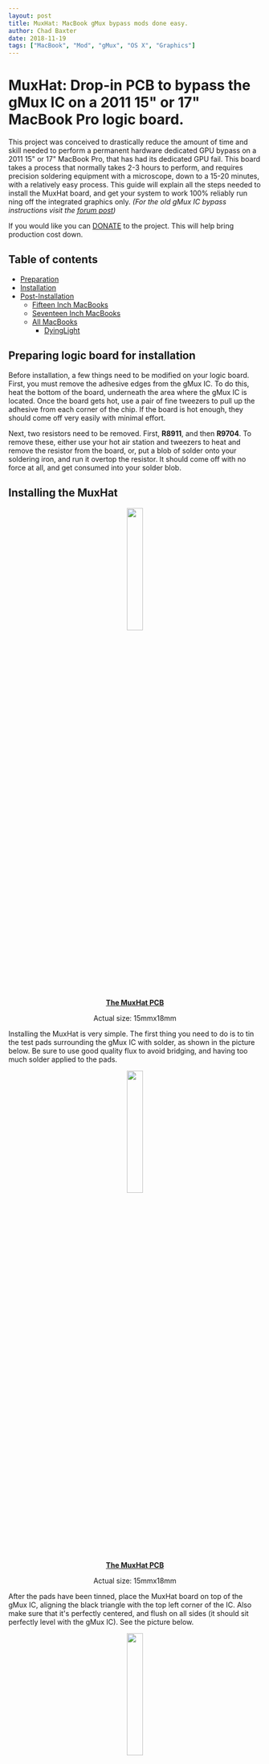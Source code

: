 ```yaml
---
layout: post
title: MuxHat: MacBook gMux bypass mods done easy.
author: Chad Baxter
date: 2018-11-19
tags: ["MacBook", "Mod", "gMux", "OS X", "Graphics"]
---
```


# MuxHat: Drop-in PCB to bypa​﻿​﻿﻿​﻿﻿﻿​​​​﻿​﻿​​﻿﻿﻿﻿​​​​﻿﻿​​​﻿﻿​﻿﻿​﻿﻿﻿​﻿​​﻿​﻿​﻿​​﻿﻿​﻿​﻿​﻿﻿﻿​﻿﻿﻿​﻿​​﻿​﻿﻿﻿﻿​﻿​﻿​​﻿​﻿﻿﻿​​​﻿​﻿​﻿​​ss the gMux IC on a 2011 15" or 17" MacBook Pro logic board.

This project was conceived to drastically reduce the amount of time and skill needed to perform a permanent hardware dedicated GPU bypass on a 20​﻿​﻿﻿​﻿﻿﻿​​​​﻿​﻿​​﻿﻿﻿﻿​​​​﻿﻿​​​﻿﻿​﻿﻿​﻿﻿﻿​﻿​​﻿​﻿​﻿​​﻿﻿​﻿​﻿​﻿﻿﻿​﻿﻿﻿​﻿​​﻿​﻿﻿﻿﻿​﻿​﻿​​﻿​﻿﻿﻿​​​﻿​﻿​﻿​​11 15" or 17" MacBook Pro, that has had its dedicated GPU fail. This board takes a process that normally takes 2-3 hours to perform, and requires precision soldering equipment with a microscope, down to a 15-20 minutes, with a relatively easy process. This guide will explain all the steps needed to install the MuxHat board, and get your system to work 100% reliably run​﻿​﻿﻿​﻿﻿﻿​​​​﻿​﻿​​﻿﻿﻿﻿​​​​﻿﻿​​​﻿﻿​﻿﻿​﻿﻿﻿​﻿​​﻿​﻿​﻿​​﻿﻿​﻿​﻿​﻿﻿﻿​﻿﻿﻿​﻿​​﻿​﻿﻿﻿﻿​﻿​﻿​​﻿​﻿﻿﻿​​​﻿​﻿​﻿​​ning off the integrated graphics only. *(For the old gMux IC bypass instructions visit the [forum post](https://cpcde.page.link/isR1))*

If you would like you can [DONATE](https://cpcde.page.link/FJXh) to the project. This will help bring production cost down.

## Table of contents
- [Preparation](#prep)
- [Installation](#install)
- [Post-Installation](#post_install)
  - [Fifteen Inch MacBooks](#15in)
  - [Seventeen Inch MacBooks](#17in)
  - [All MacBooks](#both)
    - [DyingLight](#dying_light)

## Preparing logic board for i​﻿​﻿﻿​﻿﻿﻿​​​​﻿​﻿​​﻿﻿﻿﻿​​​​﻿﻿​​​﻿﻿​﻿﻿​﻿﻿﻿​﻿​​﻿​﻿​﻿​​﻿﻿​﻿​﻿​﻿﻿﻿​﻿﻿﻿​﻿​​﻿​﻿﻿﻿﻿​﻿​﻿​​﻿​﻿﻿﻿​​​﻿​﻿​﻿​​nstallation<a name="prep"></a>

Before installation, a few things need to be modified on your logic board. First, you must remove the adhesive edges from the gMux IC. To do this, heat the bottom of the board, underneath the area where the gMux IC is located. Once the board gets hot, use a pair of fine tweezers to pul​﻿​﻿﻿​﻿﻿﻿​​​​﻿​﻿​​﻿﻿﻿﻿​​​​﻿﻿​​​﻿﻿​﻿﻿​﻿﻿﻿​﻿​​﻿​﻿​﻿​​﻿﻿​﻿​﻿​﻿﻿﻿​﻿﻿﻿​﻿​​﻿​﻿﻿﻿﻿​﻿​﻿​​﻿​﻿﻿﻿​​​﻿​﻿​﻿​​l up the adhesive from each corner of the chip. If the board is hot enough, they should come off very easily with minimal effort.

Next, two resistors need to be removed. First, **R8911**, and then **R9704**. To remove these, either use your hot air station and tweezers to heat and remove the resistor from the board, or, put a blob of solder onto your soldering iron, and run it overtop the re​﻿​﻿﻿​﻿﻿﻿​​​​﻿​﻿​​﻿﻿﻿﻿​​​​﻿﻿​​​﻿﻿​﻿﻿​﻿﻿﻿​﻿​​﻿​﻿​﻿​​﻿﻿​﻿​﻿​﻿﻿﻿​﻿﻿﻿​﻿​​﻿​﻿﻿﻿﻿​﻿​﻿​​﻿​﻿﻿﻿​​​﻿​﻿​﻿​​sistor. It should come off with no force at all, and get consumed into your solder blob.

## Installing ​﻿​﻿﻿​﻿﻿﻿​​​​﻿​﻿​​﻿﻿﻿﻿​​​​﻿﻿​​​﻿﻿​﻿﻿​﻿﻿﻿​﻿​​﻿​﻿​﻿​​﻿﻿​﻿​﻿​﻿﻿﻿​﻿﻿﻿​﻿​​﻿​﻿﻿﻿﻿​﻿​﻿​​﻿​﻿﻿﻿​​​﻿​﻿​﻿​​the MuxHat<a name="install"></a>

<div style="display: block; margin-left: auto; margin-right: auto; text-align: center;">
<a href="assets/img/gpumod-brd.svg"><img src="assets/img/gpumod-brd.svg" height="25%" width="25%">
<br>
<strong>The MuxHat PCB</strong></a>
<br>
<p>Actual size: 15mmx18mm</p>
</div>

Installing the MuxHat is very simple. The​﻿​﻿﻿​﻿﻿﻿​​​​﻿​﻿​​﻿﻿﻿﻿​​​​﻿﻿​​​﻿﻿​﻿﻿​﻿﻿﻿​﻿​​﻿​﻿​﻿​​﻿﻿​﻿​﻿​﻿﻿﻿​﻿﻿﻿​﻿​​﻿​﻿﻿﻿﻿​﻿​﻿​​﻿​﻿﻿﻿​​​﻿​﻿​﻿​​ first thing you need to do is to tin the test pads surrounding the gMux IC with solder, as shown in the picture below. Be sure to use good quality flux to avoid bridging, and having too much solder applied to the pads.

<div style="display: block; margin-left: auto; margin-right: auto; text-align: center;">
<a href="assets/img/gpumod-brd.svg"><img src="assets/img/gpumod-brd.svg" height="25%" width="25%">
<br>
<strong>The MuxHat PCB</strong></a>
<br>
<p>Actual size: 15mmx18mm</p>
</div>

After the pads have been tinned, place the MuxHat board on top of the gMux IC, aligning the black triangle with the top left corner of the IC. Also make​﻿​﻿﻿​﻿﻿﻿​​​​﻿​﻿​​﻿﻿﻿﻿​​​​﻿﻿​​​﻿﻿​﻿﻿​﻿﻿﻿​﻿​​﻿​﻿​﻿​​﻿﻿​﻿​﻿​﻿﻿﻿​﻿﻿﻿​﻿​​﻿​﻿﻿﻿﻿​﻿​﻿​​﻿​﻿﻿﻿​​​﻿​﻿​﻿​​ sure that it's perfectly centered, and flush on all sides (it should sit perfectly level with the gMux IC). See the picture below.

<div style="display: block; margin-left: auto; margin-right: auto; text-align: center;">
<a href="assets/img/gpumod-brd.svg"><img src="assets/img/gpumod-brd.svg" height="25%" width="25%">
<br>
<strong>The MuxHat PCB</strong></a>
<br>
<p>Actual size: 15mmx18mm</p>
</div>

Once the MuxHat board has been ​﻿​﻿﻿​﻿﻿﻿​​​​﻿​﻿​​﻿﻿﻿﻿​​​​﻿﻿​​​﻿﻿​﻿﻿​﻿﻿﻿​﻿​​﻿​﻿​﻿​​﻿﻿​﻿​﻿​﻿﻿﻿​﻿﻿﻿​﻿​​﻿​﻿﻿﻿﻿​﻿​﻿​​﻿​﻿﻿﻿​​​﻿​﻿​﻿​​properly aligned, it is now time to heat the MuxHat, soldering it onto the board similar to soldering a BGA device. It is recommended to use a preheater during this process, but is not necessary. It will, however, make the process a bit easier. I recommend set​﻿​﻿﻿​﻿﻿﻿​​​​﻿​﻿​​﻿﻿﻿﻿​​​​﻿﻿​​​﻿﻿​﻿﻿​﻿﻿﻿​﻿​​﻿​﻿​﻿​​﻿﻿​﻿​﻿​﻿﻿﻿​﻿﻿﻿​﻿​​﻿​﻿﻿﻿﻿​﻿​﻿​​﻿​﻿﻿﻿​​​﻿​﻿​﻿​​ting your preheater to around 170 degrees Celsius. Once the board is up to temperature (if using a preheater), set your hot air soldering station to around 300 degrees Celsius. I recommend using a nozzle that is the same size, or larger than the MuxHat board. On most hot air stations, simply using no nozzle will be sufficien​﻿​﻿﻿​﻿﻿﻿​​​​﻿​﻿​​﻿﻿﻿﻿​​​​﻿﻿​​​﻿﻿​﻿﻿​﻿﻿﻿​﻿​​﻿​﻿​﻿​​﻿﻿​﻿​﻿​﻿﻿﻿​﻿﻿﻿​﻿​​﻿​﻿﻿﻿﻿​﻿​﻿​​﻿​﻿﻿﻿​​​﻿​﻿​﻿​​t, as the air outlet is usually the correct size. Heat the MuxHat using the hot air station for approximately 2 minutes (5 minutes without preheater, ensuring an even ​﻿​﻿﻿​﻿﻿﻿​​​​﻿​﻿​​﻿﻿﻿﻿​​​​﻿﻿​​​﻿﻿​﻿﻿​﻿﻿﻿​﻿​​﻿​﻿​﻿​​﻿﻿​﻿​﻿​﻿﻿﻿​﻿﻿﻿​﻿​​﻿​﻿﻿﻿﻿​﻿​﻿​​﻿​﻿﻿﻿​​​﻿​﻿​﻿​​heating of the board. Minimal scorching of the solder mask may occur, but will not affect functionality of the MuxHat.

<div style="display: block; margin-left: auto; margin-right: auto; text-align: center;">
<a href="assets/img/gpumod-brd.svg"><img src="assets/img/gpumod-brd.svg" height="25%" width="25%">
<br>
<strong>The MuxHat PCB</strong></a>
<br>
<p>Actual size: 15mmx18mm</p>
</div>

After you have finished heating,​﻿​﻿﻿​﻿﻿﻿​​​​﻿​﻿​​﻿﻿﻿﻿​​​​﻿﻿​​​﻿﻿​﻿﻿​﻿﻿﻿​﻿​​﻿​﻿​﻿​​﻿﻿​﻿​﻿​﻿﻿﻿​﻿﻿﻿​﻿​​﻿​﻿﻿﻿﻿​﻿​﻿​​﻿​﻿﻿﻿​​​﻿​﻿​﻿​​ let the board cool down for about a minute, and then try to move it around or lift it lightly with a pair of tweezers. If the board does not move or lift, that means it has been soldered successfully. If it does move, repeat the heating process, but heat a bit longer.

## Post-instal​﻿​﻿﻿​﻿﻿﻿​​​​﻿​﻿​​﻿﻿﻿﻿​​​​﻿﻿​​​﻿﻿​﻿﻿​﻿﻿﻿​﻿​​﻿​﻿​﻿​​﻿﻿​﻿​﻿​﻿﻿﻿​﻿﻿﻿​﻿​​﻿​﻿﻿﻿﻿​﻿​﻿​​﻿​﻿﻿﻿​​​﻿​﻿​﻿​​lation Wiring<a name="post_install"></a>

While the MuxHat board does connect all the points on the board​﻿​﻿﻿​﻿﻿﻿​​​​﻿​﻿​​﻿﻿﻿﻿​​​​﻿﻿​​​﻿﻿​﻿﻿​﻿﻿﻿​﻿​​﻿​﻿​﻿​​﻿﻿​﻿​﻿​﻿﻿﻿​﻿﻿﻿​﻿​​﻿​﻿﻿﻿﻿​﻿​﻿​​﻿​﻿﻿﻿​​​﻿​﻿​﻿​​ needed to perform the gMux IC bypass, there are still a few enable lines that must be wired up manually.

To wire these lines, I recom​﻿​﻿﻿​﻿﻿﻿​​​​﻿​﻿​​﻿﻿﻿﻿​​​​﻿﻿​​​﻿﻿​﻿﻿​﻿﻿﻿​﻿​​﻿​﻿​﻿​​﻿﻿​﻿​﻿​﻿﻿﻿​﻿﻿﻿​﻿​​﻿​﻿﻿﻿﻿​﻿​﻿​​﻿​﻿﻿﻿​​​﻿​﻿​﻿​​mend using 0.1MM enamel-coated copper wire. The necessary connections are different for the 15" and 17" boards, and are listed below.

### 15" (820-2915)<a name="15in"></a>

- **LVDS_DDC_SEL_IG** to **PP3V3_S0**: Connect pin 1 of **R9682** to pin 1 of **C9711**

<div style="display: block; margin-left: auto; margin-right: auto; text-align: center;">
<a href="assets/img/gpumod-brd.svg"><img src="assets/img/gpumod-brd.svg" height="25%" width="25%">
<br>
<strong>The MuxHat PCB</strong></a>
<br>
<p>Actual size: 15mmx18mm</p>
</div>

- **LVDS_IG_PANEL_PWR** to **LCD_PWR_EN**: Connect pin 1 of **R2015** to pin 1 of **R9678**

<div style="display: block; margin-left: auto; margin-right: auto; text-align: center;">
<a href="assets/img/gpumod-brd.svg"><img src="assets/img/gpumod-brd.svg" height="25%" width="25%">
<br>
<strong>The MuxHat PCB</strong></a>
<br>
<p>Actual size: 15mmx18mm</p>
</div>

- **LVDS_IG_BKL_ON** to **LCD_BKLT_EN**: Connect pin 1 of **R2055** to pin 1 of **R0901**

<div style="display: block; margin-left: auto; margin-right: auto; text-align: center;">
<a href="assets/img/gpumod-brd.svg"><img src="assets/img/gpumod-brd.svg" height="25%" width="25%">
<br>
<strong>The MuxHat PCB</strong></a>
<br>
<p>Actual size: 15mmx18mm</p>
</div>

### 17" (820-2914)<a name="17in"></a>

- **LVDS_DDC_SEL_IG** to **PP3V3_S0**: Connect pin 1 of **R9682** to pin 1 of **R9670**

<div style="display: block; margin-left: auto; margin-right: auto; text-align: center;">
<a href="assets/img/gpumod-brd.svg"><img src="assets/img/gpumod-brd.svg" height="25%" width="25%">
<br>
<strong>The MuxHat PCB</strong></a>
<br>
<p>Actual size: 15mmx18mm</p>
</div>

- **LVDS_IG_PANEL_PWR** to **LCD_PWR_EN**: Connect pin 1 of **R2015** to pin 1 of **R9678**

<div style="display: block; margin-left: auto; margin-right: auto; text-align: center;">
<a href="assets/img/gpumod-brd.svg"><img src="assets/img/gpumod-brd.svg" height="25%" width="25%">
<br>
<strong>The MuxHat PCB</strong></a>
<br>
<p>Actual size: 15mmx18mm</p>
</div>

- **LVDS_IG_BKL_ON** to **LCD_BKLT_EN**: Connect pin 1 of **R2055** to pin 1 of **R9840**

<div style="display: block; margin-left: auto; margin-right: auto; text-align: center;">
<a href="assets/img/gpumod-brd.svg"><img src="assets/img/gpumod-brd.svg" height="25%" width="25%">
<br>
<strong>The MuxHat PCB</strong></a>
<br>
<p>Actual size: 15mmx18mm</p>
</div>

### For Both<a name="both"></a>

If you will be performing this m​﻿​﻿﻿​﻿﻿﻿​​​​﻿​﻿​​﻿﻿﻿﻿​​​​﻿﻿​​​﻿﻿​﻿﻿​﻿﻿﻿​﻿​​﻿​﻿​﻿​​﻿﻿​﻿​﻿​﻿﻿﻿​﻿﻿﻿​﻿​​﻿​﻿﻿﻿﻿​﻿​﻿​​﻿​﻿﻿﻿​​​﻿​﻿​﻿​​odification, AND installing a DyingLight module<a name="dying_light"></a>, follow the procedure for installing DyingLight, found [here](https://cpcde.page.link/DuM5). If not, the following connectio​﻿​﻿﻿​﻿﻿﻿​​​​﻿​﻿​​﻿﻿﻿﻿​​​​﻿﻿​​​﻿﻿​﻿﻿​﻿﻿﻿​﻿​​﻿​﻿​﻿​​﻿﻿​﻿​﻿​﻿﻿﻿​﻿﻿﻿​﻿​​﻿​﻿﻿﻿﻿​﻿​﻿​​﻿​﻿﻿﻿​​​﻿​﻿​﻿​​n must be made:

- **BKL_PWM** to **PP3V3_S0**: Connect the pin 2 pad of removed **R9704** to pin 1 of **R9202

<div style="display: block; margin-left: auto; margin-right: auto; text-align: center;">
<a href="assets/img/gpumod-brd.svg"><img src="assets/img/gpumod-brd.svg" height="25%" width="25%">
<br>
<strong>The MuxHat PCB</strong></a>
<br>
<p>Actual size: 15mmx18mm</p>
</div>

**That's it! You've comp​﻿​﻿﻿​﻿﻿﻿​​​​﻿​﻿​​﻿﻿﻿﻿​​​​﻿﻿​​​﻿﻿​﻿﻿​﻿﻿﻿​﻿​​﻿​﻿​﻿​​﻿﻿​﻿​﻿​﻿﻿﻿​﻿﻿﻿​﻿​​﻿​﻿﻿﻿﻿​﻿​﻿​​﻿​﻿﻿﻿​​​﻿​﻿​﻿​​leted the install of a MuxHat.**
